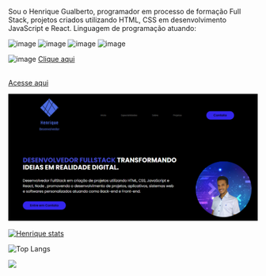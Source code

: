 

Sou o Henrique Gualberto, programador em processo de formação Full Stack, projetos criados utilizando HTML, CSS em desenvolvimento JavaScript e React.
Linguagem de programação atuando:






![image](https://github.com/Henriquegf100/Henriquegf100/assets/157106103/e346b79e-13cb-452a-bb05-ab7697fd3883) ![image](https://github.com/Henriquegf100/Henriquegf100/assets/157106103/ebd0ac9c-4f81-4e4a-bdce-e92091e9f8a6) ![image](https://github.com/Henriquegf100/Henriquegf100/assets/157106103/bc60c96c-116e-46be-b767-a3e1c806f903) ![image](https://github.com/Henriquegf100/Henriquegf100/assets/157106103/45da6b9d-5786-4bca-9ece-c904eeb52481)

![image](https://github.com/Henriquegf100/Henriquegf100/assets/157106103/f4d02339-9f9a-4213-83fc-17b3195dcd74)  <a href=https://www.linkedin.com/in/henrique-g-407648127/>Clique aqui</a> <br><br>

<a href=https:///henriquegf100.github.io/Portifolio/>Acesse aqui</a>

![Meu Portfólio](https://github.com/Henriquegf100/Portifolio/blob/main/images/layout-project.png)


[![Henrique stats](https://github-readme-stats.vercel.app/api?username=Henriquegf100)](https://github.com/anuraghazra/github-readme-stats)



![Top Langs](https://github-readme-stats.vercel.app/api/top-langs/?username=Henriquegf100)

![](https://komarev.com/ghpvc/?username=Henriquegf100)
